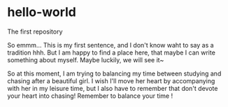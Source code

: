 # hello-world
The first repository

So emmm... This is my first sentence, and I don't know waht to say as a tradition hhh.
But I am happy to find a place here, that maybe I can write something about myself. Maybe luckily, we will see it~

So at this moment, I am trying to balancing my time between studying and chasing after a beautiful girl.
I wish I'll move her heart by accompanying with her in my leisure time, but I also have to remember that don't devote your heart into chasing!
Remember to balance your time !
